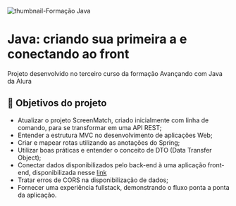 ![thumbnail-Formação Java](https://github.com/jacqueline-oliveira/3356-java-screenmatch-web/assets/66698429/d1e7755b-0a61-411f-bb99-9fcfda44f00c)

# Java: criando sua primeira a e conectando ao front

Projeto desenvolvido no terceiro curso da formação Avançando com Java da Alura


## 🔨 Objetivos do projeto

- Atualizar o projeto ScreenMatch, criado inicialmente com linha de comando, para se transformar em uma API REST;
- Entender a estrutura MVC no desenvolvimento de aplicações Web;
- Criar e mapear rotas utilizando as anotações do Spring;
- Utilizar boas práticas e entender o conceito de DTO (Data Transfer Object); 
- Conectar dados disponibilizados pelo back-end à uma aplicação front-end, disponibilizada nesse [link](https://github.com/jacqueline-oliveira/3356-java-web-front) 
- Tratar erros de CORS na disponibilização de dados;
- Fornecer uma experiência fullstack, demonstrando o fluxo ponta a ponta da aplicação.
